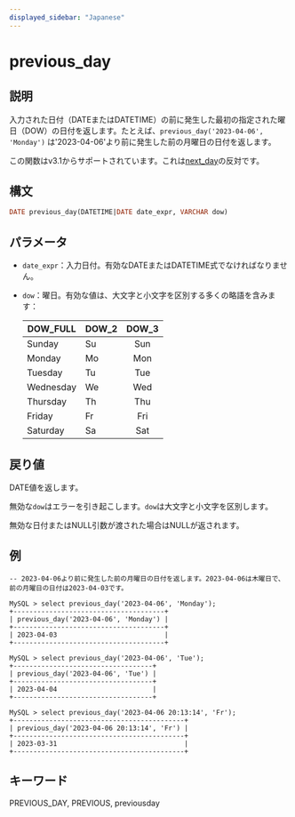 ```yaml
---
displayed_sidebar: "Japanese"
---
```


# previous_day

## 説明

入力された日付（DATEまたはDATETIME）の前に発生した最初の指定された曜日（DOW）の日付を返します。たとえば、`previous_day('2023-04-06', 'Monday')` は'2023-04-06'より前に発生した前の月曜日の日付を返します。

この関数はv3.1からサポートされています。これは[next_day](./next_day.md)の反対です。

## 構文

```SQL
DATE previous_day(DATETIME|DATE date_expr, VARCHAR dow)
```

## パラメータ

- `date_expr`：入力日付。有効なDATEまたはDATETIME式でなければなりません。
- `dow`：曜日。有効な値は、大文字と小文字を区別する多くの略語を含みます：

  | DOW_FULL  | DOW_2 | DOW_3 |
  | --------- | ----- |:-----:|
  | Sunday    | Su    | Sun   |
  | Monday    | Mo    | Mon   |
  | Tuesday   | Tu    | Tue   |
  | Wednesday | We    | Wed   |
  | Thursday  | Th    | Thu   |
  | Friday    | Fr    | Fri   |
  | Saturday  | Sa    | Sat   |

## 戻り値

DATE値を返します。

無効な`dow`はエラーを引き起こします。`dow`は大文字と小文字を区別します。

無効な日付またはNULL引数が渡された場合はNULLが返されます。

## 例

```Plain
-- 2023-04-06より前に発生した前の月曜日の日付を返します。2023-04-06は木曜日で、前の月曜日の日付は2023-04-03です。

MySQL > select previous_day('2023-04-06', 'Monday');
+--------------------------------------+
| previous_day('2023-04-06', 'Monday') |
+--------------------------------------+
| 2023-04-03                           |
+--------------------------------------+

MySQL > select previous_day('2023-04-06', 'Tue');
+-----------------------------------+
| previous_day('2023-04-06', 'Tue') |
+-----------------------------------+
| 2023-04-04                        |
+-----------------------------------+

MySQL > select previous_day('2023-04-06 20:13:14', 'Fr');
+-------------------------------------------+
| previous_day('2023-04-06 20:13:14', 'Fr') |
+-------------------------------------------+
| 2023-03-31                                |
+-------------------------------------------+
```

## キーワード

PREVIOUS_DAY, PREVIOUS, previousday